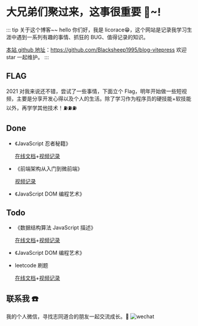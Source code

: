 # 大兄弟们聚过来，这事很重要 🎉~!

<!-- ![An image](/assets/bg.jpg) -->

::: tip 关于这个博客~~
hello 你们好，我是 licorace😁，这个网站是记录我学习生涯中遇到一系列有趣的事情、抓狂的 BUG、值得记录的知识。

[本站 github 地址](https://github.com/Blacksheep1995/blog-vitepress)：https://github.com/Blacksheep1995/blog-vitepress 欢迎 star 一起维护。
:::

## FLAG

2021 对我来说还不错，尝试了一些事情，下面立个 Flag，明年开始做一些短视频，主要是分享开发心得以及个人的生活。除了学习作为程序员的硬技能+软技能以外，再学学其他技术！⛽️⛽️⛽️

## Done

- 《JavaScript 忍者秘籍》

  [在线文档](http://www.jimmyxuexue.top:999/article/%E8%AF%BB%E4%B9%A6%E6%B1%87/JavaScrip%E5%BF%8D%E8%80%85%E7%A7%98%E7%B1%8D.html)+[视频记录](https://space.bilibili.com/304985153/channel/seriesdetail?sid=1934589)

- 《前端架构从入门到微前端》

  [视频记录](https://space.bilibili.com/304985153/channel/seriesdetail?sid=1998005)

- 《JavaScript DOM 编程艺术》

## Todo

- 《数据结构算法 JavaScript 描述》

  [在线文档](http://www.jimmyxuexue.top:999/article/%E8%AF%BB%E4%B9%A6%E6%B1%87/%E6%95%B0%E6%8D%AE%E7%BB%93%E6%9E%84%E4%B8%8E%E7%AE%97%E6%B3%95JavaScript%E6%8F%8F%E8%BF%B0.html)+[视频记录](https://space.bilibili.com/304985153/channel/seriesdetail?sid=1962374)

- 《JavaScript DOM 编程艺术》

- leetcode 刷题

  [在线文档](http://www.jimmyxuexue.top:999/article/%E7%AE%97%E6%B3%95/leetcode.html)+[视频记录](https://space.bilibili.com/304985153/channel/seriesdetail?sid=1910803)

## 联系我 ☎️

<!-- 公众号 🚩：Jimmy 前端

分享编程开发干货，欢迎关注 😁 -->

<!-- ![code](/assets/gzh.jpg)

B 站，知识分享和趣事视频 🚩 -->

<!-- ![code](/assets/bilibili.jpg) -->

我的个人微信，寻找志同道合的朋友一起交流成长。🌻
![wechat](/WechatIMG7.jpeg)

<!-- ## 其他网站 🚲 -->

<!-- - [gitee](https://gitee.com/jimmyxuexue)
- [博客网](https://github.com/Jimmylxue/blog)
- [掘金主页](https://juejin.cn/user/2296218359183918) -->
